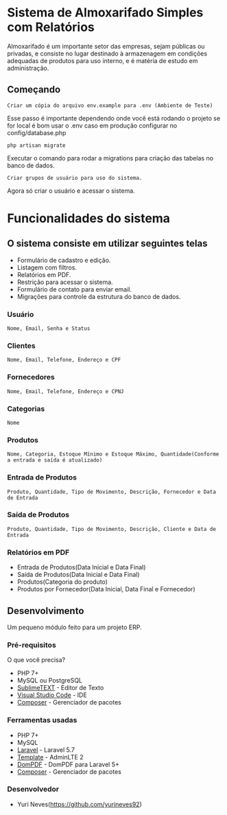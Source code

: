 # Sistema de Almoxarifado Simples com Relatórios

Almoxarifado é um importante setor das empresas, sejam públicas ou privadas, e consiste no lugar destinado à armazenagem em condições adequadas de produtos para uso interno, e é matéria de estudo em administração.

## Começando

```
Criar um cópia do arquivo env.example para .env (Ambiente de Teste)
```
Esse passo é importante dependendo onde você está rodando o projeto se for local é bom usar o .env caso em produção configurar no config/database.php

```
php artisan migrate
```

Executar o comando para rodar a migrations para criação das tabelas no banco de dados.

```
Criar grupos de usuário para uso do sistema.
```
Agora só criar o usuário e acessar o sistema.

# Funcionalidades do sistema

## O sistema consiste em utilizar seguintes telas

* Formulário de cadastro e edição.
* Listagem com filtros.
* Relatórios em PDF.
* Restrição para acessar o sistema.
* Formulário de contato para enviar email.
* Migrações para controle da estrutura do banco de dados.

### Usuário

```
Nome, Email, Senha e Status
```

### Clientes

```
Nome, Email, Telefone, Endereço e CPF
```

### Fornecedores

```
Nome, Email, Telefone, Endereço e CPNJ
```

### Categorias

```
Nome
```

### Produtos

```
Nome, Categoria, Estoque Mínimo e Estoque Máximo, Quantidade(Conforme a entrada e saída é atualizado)
```
### Entrada de Produtos

```
Produto, Quantidade, Tipo de Movimento, Descrição, Fornecedor e Data de Entrada
```

### Saída de Produtos

```
Produto, Quantidade, Tipo de Movimento, Descrição, Cliente e Data de Entrada
```

### Relatórios em PDF

* Entrada de Produtos(Data Inicial e Data Final)
* Saída de Produtos(Data Inicial e Data Final)
* Produtos(Categoria do produto)
* Produtos por Fornecedor(Data Inicial, Data Final e Fornecedor)

## Desenvolvimento

Um pequeno módulo feito para um projeto ERP.

### Pré-requisitos

O que você precisa?
* PHP 7+
* MySQL ou PostgreSQL
* [SublimeTEXT](https://www.sublimetext.com/) - Editor de Texto
* [Visual Studio Code](https://code.visualstudio.com/) - IDE
* [Composer](https://getcomposer.org/) - Gerenciador de pacotes

### Ferramentas usadas

* PHP 7+
* MySQL
* [Laravel](https://laravel.com/) - Laravel 5.7
* [Template](https://adminlte.io/preview) - AdminLTE 2
* [DomPDF](https://github.com/barryvdh/laravel-dompdf) - DomPDF para Laravel 5+
* [Composer](https://getcomposer.org/) - Gerenciador de pacotes

### Desenvolvedor
* Yuri Neves(https://github.com/yurineves92)


